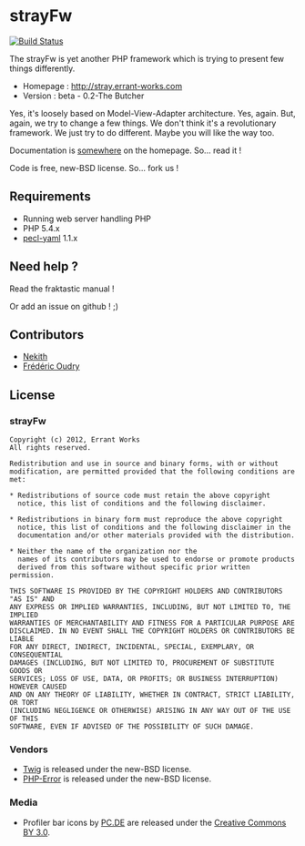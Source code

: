 # strayFw

[![Build Status](https://travis-ci.org/Nekith/strayFw.png?branch=master)](https://travis-ci.org/Nekith/strayFw)

The strayFw is yet another PHP framework which is trying to present few things differently.

* Homepage : http://stray.errant-works.com
* Version : beta - 0.2-The Butcher

Yes, it's loosely based on Model-View-Adapter architecture. Yes, again. But, again, we try to change a few things.
We don't think it's a revolutionary framework. We just try to do different. Maybe you will like the
way too.

Documentation is [somewhere](http://stray.errant-works.com/guide 'user guide') on the homepage. So... read it !

Code is free, new-BSD license. So... fork us !

## Requirements

* Running web server handling PHP
* PHP 5.4.x
* [pecl-yaml](http://pecl.php.net/package/yaml 'pecl-yaml') 1.1.x

## Need help ?

Read the fraktastic manual !

Or add an issue on github ! ;)

## Contributors

* [Nekith](https://github.com/Nekith 'Nekith')
* [Frédéric Oudry](https://github.com/moafred 'moafred')

## License

### strayFw

    Copyright (c) 2012, Errant Works
    All rights reserved.

    Redistribution and use in source and binary forms, with or without
    modification, are permitted provided that the following conditions are met:

    * Redistributions of source code must retain the above copyright
      notice, this list of conditions and the following disclaimer.

    * Redistributions in binary form must reproduce the above copyright
      notice, this list of conditions and the following disclaimer in the
      documentation and/or other materials provided with the distribution.

    * Neither the name of the organization nor the
      names of its contributors may be used to endorse or promote products
      derived from this software without specific prior written permission.

    THIS SOFTWARE IS PROVIDED BY THE COPYRIGHT HOLDERS AND CONTRIBUTORS "AS IS" AND
    ANY EXPRESS OR IMPLIED WARRANTIES, INCLUDING, BUT NOT LIMITED TO, THE IMPLIED
    WARRANTIES OF MERCHANTABILITY AND FITNESS FOR A PARTICULAR PURPOSE ARE
    DISCLAIMED. IN NO EVENT SHALL THE COPYRIGHT HOLDERS OR CONTRIBUTORS BE LIABLE
    FOR ANY DIRECT, INDIRECT, INCIDENTAL, SPECIAL, EXEMPLARY, OR CONSEQUENTIAL
    DAMAGES (INCLUDING, BUT NOT LIMITED TO, PROCUREMENT OF SUBSTITUTE GOODS OR
    SERVICES; LOSS OF USE, DATA, OR PROFITS; OR BUSINESS INTERRUPTION) HOWEVER CAUSED
    AND ON ANY THEORY OF LIABILITY, WHETHER IN CONTRACT, STRICT LIABILITY, OR TORT
    (INCLUDING NEGLIGENCE OR OTHERWISE) ARISING IN ANY WAY OUT OF THE USE OF THIS
    SOFTWARE, EVEN IF ADVISED OF THE POSSIBILITY OF SUCH DAMAGE.

### Vendors

* [Twig](http://twig.sensiolabs.org 'Twig') is released under the new-BSD license. 
* [PHP-Error](http://phperror.net 'PHP-Error') is released under the new-BSD license.

### Media

* Profiler bar icons by [PC.DE](http://www.softicons.com/free-icons/designers/pc.de 'PC.DE') are released under the [Creative Commons BY 3.0](http://creativecommons.org/licenses/by/3.0/ 'CC BY 3.0').
